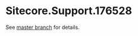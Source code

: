 # Sitecore.Support.176528

See [master branch](https://github.com/sitecoresupport/Sitecore.Support.176528) for details.